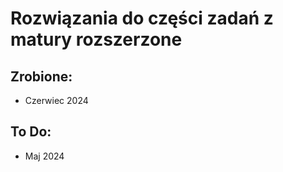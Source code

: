 # Rozwiązania do części zadań z matury rozszerzone
## Zrobione:
- Czerwiec 2024
## To Do:
- Maj 2024
